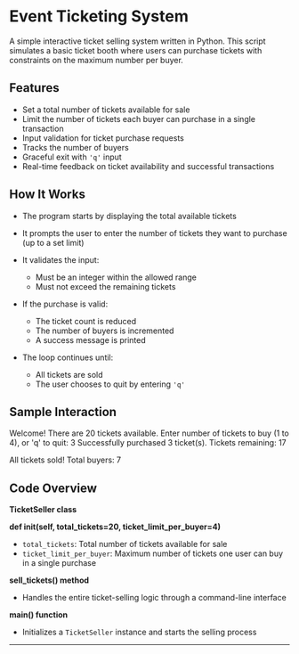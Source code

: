 
# Event Ticketing System

A simple interactive ticket selling system written in Python. This script simulates a basic ticket booth where users can purchase tickets with constraints on the maximum number per buyer.

## Features

* Set a total number of tickets available for sale
* Limit the number of tickets each buyer can purchase in a single transaction
* Input validation for ticket purchase requests
* Tracks the number of buyers
* Graceful exit with `'q'` input
* Real-time feedback on ticket availability and successful transactions

## How It Works

* The program starts by displaying the total available tickets
* It prompts the user to enter the number of tickets they want to purchase (up to a set limit)
* It validates the input:

  * Must be an integer within the allowed range
  * Must not exceed the remaining tickets
* If the purchase is valid:

  * The ticket count is reduced
  * The number of buyers is incremented
  * A success message is printed
* The loop continues until:

  * All tickets are sold
  * The user chooses to quit by entering `'q'`

## Sample Interaction

Welcome! There are 20 tickets available.
Enter number of tickets to buy (1 to 4), or 'q' to quit: 3
Successfully purchased 3 ticket(s). Tickets remaining: 17


All tickets sold!
Total buyers: 7

## Code Overview

**TicketSeller class**

**def **init**(self, total\_tickets=20, ticket\_limit\_per\_buyer=4)**

* `total_tickets`: Total number of tickets available for sale
* `ticket_limit_per_buyer`: Maximum number of tickets one user can buy in a single purchase

**sell\_tickets() method**

* Handles the entire ticket-selling logic through a command-line interface

**main() function**

* Initializes a `TicketSeller` instance and starts the selling process

---
